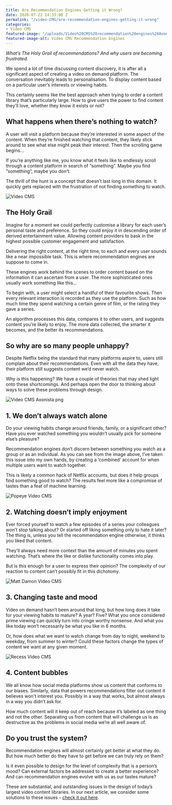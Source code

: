 ```yaml
---
title: Are Recommendation Engines Getting it Wrong?
date: 2020-07-22 14:33:00 Z
permalink: "/video-CMS/are-recommendation-engines-getting-it-wrong"
categories:
- Video CMS
featured-image: "/uploads/Video%20CMS%20recommendation%20engines%20Axonista.jpg"
featured-image-alt: Video CMS Recommendation Engines
---
```


*What’s The Holy Grail of recommendations? And why users are becoming frustrated.*

We spend a lot of time discussing content discovery, it is after all a significant aspect of creating a video on demand platform. The conversation inevitably leads to personalisation. To display content based on a particular user’s interests or viewing habits.

This certainly seems like the best approach when trying to order a content library that’s particularly large. How to give users the power to find content they’ll love, whether they know it exists or not?

## **What happens when there’s nothing to watch?**

A user will visit a platform because they’re interested in some aspect of the content. When they’re finished watching that content, they likely stick around to see what else might peak their interest. Then the scrolling game begins...

If you’re anything like me, you know what it feels like to endlessly scroll through a content platform in search of “something”. Maybe you find “something”, maybe you don’t.

The thrill of the hunt is a concept that doesn’t last long in this domain. It quickly gets replaced with the frustration of not finding something to watch.

<img src="/uploads/Interactive%20video%20recommendations%20axonista.gif" alt="Video CMS" />

## **The Holy Grail**

Imagine for a moment we could perfectly customise a library for each user’s personal taste and preference. So they could enjoy it in descending order of derived entertainment value. Allowing content providers to bask in the highest possible customer engagement and satisfaction.

Delivering the right content, at the right time, to each and every user sounds like a near impossible task. This is where recommendation engines are suppose to come in.

These engines work behind the scenes to order content based on the information it can ascertain from a user. The more sophisticated ones usually work something like this…

To begin with, a user might select a handful of their favourite shows. Then every relevant interaction is recorded as they use the platform. Such as how much time they spend watching a certain genre of film, or the rating they gave a series.

An algorithm processes this data, compares it to other users, and suggests content you’re likely to enjoy. The more data collected, the smarter it becomes, and the better its recommendations.

## **So why are so many people unhappy?**

Despite Netflix being the standard that many platforms aspire to, users still complain about their recommendations. Even with all the data they have, their platform still suggests content we’d never watch.

Why is this happening? We have a couple of theories that may shed light onto these shortcomings. And perhaps open the door to thinking about ways to solve these problems through design.

![Video CMS Axonista.png](/uploads/Video%20CMS%20Axonista.png)

## **1. We don’t always watch alone**

Do your viewing habits change around friends, family, or a significant other? Have you ever watched something you wouldn’t usually pick for someone else’s pleasure?

Recommendation engines don’t discern between something you watch as a group or as an individual. As you can see from the image above, I’ve taken this issue into my own hands, by creating a ‘combined’ account for when multiple users want to watch together.

This is likely a common hack of Netflix accounts, but does it help groups find something good to watch? The results feel more like a compromise of tastes than a feat of machine learning.

<img src="/uploads/Popeye%20Axonista%20interactive%20video.gif" alt="Popeye Video CMS" />

## 2. Watching doesn’t imply enjoyment

Ever forced yourself to watch a few episodes of a series your colleagues won’t stop talking about? Or started off liking something only to hate it later? The thing is, unless you tell the recommendation engine otherwise, it thinks you liked that content.

They’ll always need more context than the amount of minutes you spent watching. That’s where the like or dislike functionality comes into play.

But is this enough for a user to express their opinion? The complexity of our reaction to content can’t possibly fit in this dichotomy.

<img src="/uploads/Matt%20Damon%20Axonista%20Interactive%20Video.gif" alt="Matt Damon Video CMS" />

## **3. Changing taste and mood**

Video on demand hasn’t been around that long, but how long does it take for your viewing habits to mature? A year? Five? What you once considered prime viewing can quickly turn into cringe worthy nonsense. And what you like today won’t necessarily be what you like in 6 months.

Or, how does what we want to watch change from day to night, weekend to weekday, from summer to winter? Could these factors change the types of content we want at any given moment.

<img src="/uploads/Video%20CMS%20Axonista.gif" alt="Recess Video CMS" />

## **4. Content bubbles**

We all know how social media platforms show us content that conforms to our biases. Similarly, data that powers recommendations filter out content it believes won't interest you. Possibly in a way that works, but almost always in a way you didn’t ask for.

How much content will it keep out of reach because it’s labeled as one thing and not the other. Separating us from content that will challenge us is as destructive as the problems in social media we’re all well aware of.

## **Do you trust the system?**

Recommendation engines will almost certainly get better at what they do. But how much better do they have to get before we can truly rely on them?

Is it even possible to design for the level of complexity that is a person’s mood? Can external factors be addressed to create a better experience? And can recommendation engines evolve with us as our tastes mature?

These are substantial, and outstanding issues in the design of today’s largest video content libraries. In our next article, we consider some solutions to these issues - [check it out here](www.axonista.com/video-cms/how-netflix-should-improve-recommendations).
